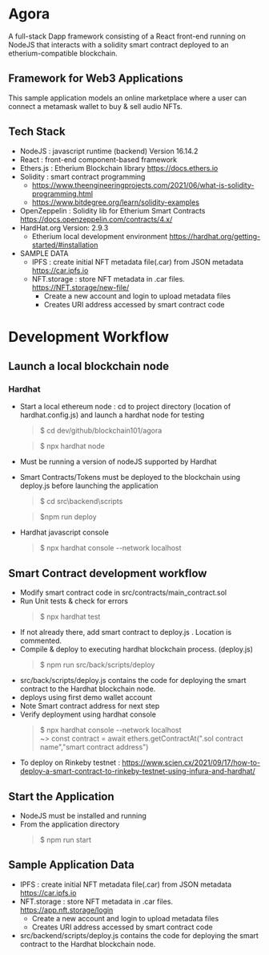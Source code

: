 # Agora
A full-stack Dapp framework consisting of a React front-end running on NodeJS that interacts with a solidity smart contract deployed to an etherium-compatible blockchain.  
## Framework for Web3 Applications  

This sample application models an online marketplace where a user can connect a metamask wallet to buy & sell audio NFTs.  
## Tech Stack  
+ NodeJS  : javascript runtime (backend) Version 16.14.2
+ React : front-end component-based framework
+ Ethers.js : Etherium Blockchain library https://docs.ethers.io
+ Solidity : smart contract programming 
    * https://www.theengineeringprojects.com/2021/06/what-is-solidity-programming.html
    * https://www.bitdegree.org/learn/solidity-examples 
+ OpenZeppelin : Solidity lib for Etherium Smart Contracts  https://docs.openzeppelin.com/contracts/4.x/
+ HardHat.org Version: 2.9.3 
    + Etherium local development environment https://hardhat.org/getting-started/#installation
+ SAMPLE DATA
    + IPFS  : create initial NFT metadata file(.car) from JSON metadata https://car.ipfs.io 
    + NFT.storage  : store NFT metadata in .car files. https://NFT.storage/new-file/
        * Create a new account and login to upload metadata files
        * Creates URI address accessed by smart contract code
# Development Workflow
## Launch a local blockchain node
### Hardhat 
+ Start a local ethereum node : cd to project directory (location of hardhat.config.js) and launch a hardhat node for testing
    > $ cd dev/github/blockchain101/agora

    > $ npx hardhat node

+ Must be running a version of nodeJS supported by Hardhat
+ Smart Contracts/Tokens must be deployed to the blockchain using deploy.js before launching the application
    > $ cd src\backend\scripts
    
    > $npm run deploy
+ Hardhat javascript console
    > $ npx hardhat console --network localhost

## Smart Contract development workflow
+ Modify smart contract code in src/contracts/main_contract.sol
+ Run Unit tests & check for errors
    > $ npx hardhat test
+ If not already there, add smart contract to deploy.js . Location is commented.
+ Compile & deploy to executing hardhat blockchain process. (deploy.js)
    > $ npm run src/back/scripts/deploy
+ src/back/scripts/deploy.js contains the code for deploying the smart contract to the Hardhat blockchain node.
+ deploys using first demo wallet account 
+ Note Smart contract address for next step
+ Verify deployment using hardhat console
  > $ npx hardhat console --network localhost  
   ~> const contract = await ethers.getContractAt(".sol contract name","smart contract address")
+ To deploy on Rinkeby testnet : https://www.scien.cx/2021/09/17/how-to-deploy-a-smart-contract-to-rinkeby-testnet-using-infura-and-hardhat/

 
## Start the Application
+ NodeJS must be installed and running
+ From the application directory
    > $ npm run start
## Sample Application Data
+ IPFS  : create initial NFT metadata file(.car) from JSON metadata https://car.ipfs.io 
+ NFT.storage  : store NFT metadata in .car files. https://app.nft.storage/login
    * Create a new account and login to upload metadata files
    * Creates URI address accessed by smart contract code
+ src/backend/scripts/deploy.js contains the code for deploying the smart contract to the Hardhat blockchain node.